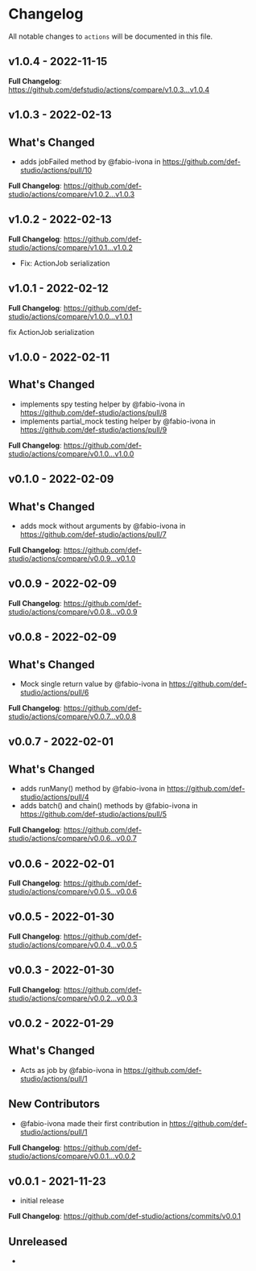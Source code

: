 # Changelog

All notable changes to `actions` will be documented in this file.

## v1.0.4 - 2022-11-15

**Full Changelog**: https://github.com/defstudio/actions/compare/v1.0.3...v1.0.4

## v1.0.3 - 2022-02-13

## What's Changed

- adds jobFailed method by @fabio-ivona in https://github.com/def-studio/actions/pull/10

**Full Changelog**: https://github.com/def-studio/actions/compare/v1.0.2...v1.0.3

## v1.0.2 - 2022-02-13

**Full Changelog**: https://github.com/def-studio/actions/compare/v1.0.1...v1.0.2

- Fix: ActionJob serialization

## v1.0.1 - 2022-02-12

**Full Changelog**: https://github.com/def-studio/actions/compare/v1.0.0...v1.0.1

fix ActionJob serialization

## v1.0.0 - 2022-02-11

## What's Changed

- implements spy testing helper by @fabio-ivona in https://github.com/def-studio/actions/pull/8
- implements partial_mock testing helper by @fabio-ivona in https://github.com/def-studio/actions/pull/9

**Full Changelog**: https://github.com/def-studio/actions/compare/v0.1.0...v1.0.0

## v0.1.0 - 2022-02-09

## What's Changed

- adds mock without arguments by @fabio-ivona in https://github.com/def-studio/actions/pull/7

**Full Changelog**: https://github.com/def-studio/actions/compare/v0.0.9...v0.1.0

## v0.0.9 - 2022-02-09

**Full Changelog**: https://github.com/def-studio/actions/compare/v0.0.8...v0.0.9

## v0.0.8 - 2022-02-09

## What's Changed

- Mock single return value by @fabio-ivona in https://github.com/def-studio/actions/pull/6

**Full Changelog**: https://github.com/def-studio/actions/compare/v0.0.7...v0.0.8

## v0.0.7 - 2022-02-01

## What's Changed

- adds runMany() method by @fabio-ivona in https://github.com/def-studio/actions/pull/4
- adds batch() and chain() methods by @fabio-ivona in https://github.com/def-studio/actions/pull/5

**Full Changelog**: https://github.com/def-studio/actions/compare/v0.0.6...v0.0.7

## v0.0.6 - 2022-02-01

**Full Changelog**: https://github.com/def-studio/actions/compare/v0.0.5...v0.0.6

## v0.0.5 - 2022-01-30

**Full Changelog**: https://github.com/def-studio/actions/compare/v0.0.4...v0.0.5

## v0.0.3 - 2022-01-30

**Full Changelog**: https://github.com/def-studio/actions/compare/v0.0.2...v0.0.3

## v0.0.2 - 2022-01-29

## What's Changed

- Acts as job by @fabio-ivona in https://github.com/def-studio/actions/pull/1

## New Contributors

- @fabio-ivona made their first contribution in https://github.com/def-studio/actions/pull/1

**Full Changelog**: https://github.com/def-studio/actions/compare/v0.0.1...v0.0.2

## v0.0.1 - 2021-11-23

- initial release

**Full Changelog**: https://github.com/def-studio/actions/commits/v0.0.1

## Unreleased

- 
